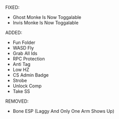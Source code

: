 FIXED:
+ Ghost Monke Is Now Toggalable
+ Invis Monke Is Now Toggalable

ADDED:
+ Fun Folder
+ WASD Fly
+ Grab All Ids
+ RPC Protection
+ Anti Tag
+ Low HZ
+ CS Admin Badge
+ Strobe
+ Unlock Comp
+ Take SS

REMOVED:
- Bone ESP (Laggy And Only One Arm Shows Up)
